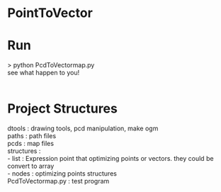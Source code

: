 # PointToVector
# Run 
\> python PcdToVectormap.py 
</br>see what happen to you!
</br>
</br>
# Project Structures 
dtools : drawing tools, pcd manipulation, make ogm
</br>paths : path files
</br>pcds : map files
</br>structures :
</br> - list : Expression point that optimizing points or vectors. they could be convert to array
</br> - nodes : optimizing points structures
</br>PcdToVectormap.py : test program
